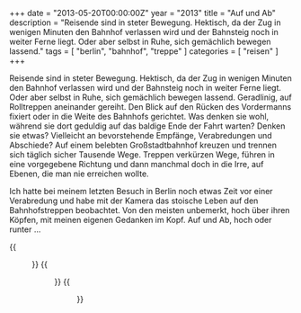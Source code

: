 +++
date = "2013-05-20T00:00:00Z"
year = "2013"
title = "Auf und Ab"
description = "Reisende sind in steter Bewegung. Hektisch, da der Zug in wenigen Minuten den Bahnhof verlassen wird und der Bahnsteig noch in weiter Ferne liegt. Oder aber selbst in Ruhe, sich gemächlich bewegen lassend."
tags = [ "berlin", "bahnhof", "treppe" ]
categories = [ "reisen" ]
+++

Reisende sind in steter Bewegung. Hektisch, da der Zug in wenigen Minuten den Bahnhof verlassen wird und der Bahnsteig noch in weiter Ferne liegt. Oder aber selbst in Ruhe, sich gemächlich bewegen lassend. Geradlinig, auf Rolltreppen aneinander gereiht. Den Blick auf den Rücken des Vordermanns fixiert oder in die Weite des Bahnhofs gerichtet. Was denken sie wohl, während sie dort geduldig auf das baldige Ende der Fahrt warten? Denken sie etwas? Vielleicht an bevorstehende Empfänge, Verabredungen und Abschiede? Auf einem belebten Großstadtbahnhof kreuzen und trennen sich täglich sicher Tausende Wege. Treppen verkürzen Wege, führen in eine vorgegebene Richtung und dann manchmal doch in die Irre, auf Ebenen, die man nie erreichen wollte.

Ich hatte bei meinem letzten Besuch in Berlin noch etwas Zeit vor einer Verabredung und habe mit der Kamera das stoische Leben auf den Bahnhofstreppen beobachtet. Von den meisten unbemerkt, hoch über ihren Köpfen, mit meinen eigenen Gedanken im Kopf. Auf und Ab, hoch oder runter ...

{{<figure src="/images/2013/20130428-1531-009-1.jpg" title="Treppen I">}}
{{<figure src="/images/2013/20130428-1530-008-1.jpg" title="Treppen II">}}
{{<figure src="/images/2013/20130428-1530-007-1.jpg" title="Treppen III">}}
